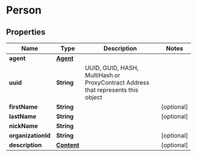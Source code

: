 
# Person

## Properties
Name | Type | Description | Notes
------------ | ------------- | ------------- | -------------
**agent** | [**Agent**](Agent.md) |  | 
**uuid** | **String** | UUID, GUID, HASH,  MultiHash or ProxyContract Address that represents this object | 
**firstName** | **String** |  |  [optional]
**lastName** | **String** |  |  [optional]
**nickName** | **String** |  | 
**organizationId** | **String** |  |  [optional]
**description** | [**Content**](Content.md) |  |  [optional]



